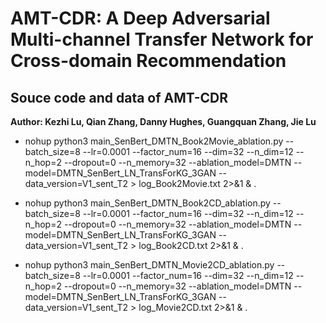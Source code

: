 # AMT-CDR: A Deep Adversarial Multi-channel Transfer Network for Cross-domain Recommendation
## Souce code and data of AMT-CDR
**Author: Kezhi Lu, Qian Zhang, Danny Hughes, Guangquan Zhang, Jie Lu**
- nohup python3 main_SenBert_DMTN_Book2Movie_ablation.py --batch_size=8 --lr=0.0001 --factor_num=16 --dim=32 --n_dim=12 --n_hop=2 --dropout=0 --n_memory=32 --ablation_model=DMTN --model=DMTN_SenBert_LN_TransForKG_3GAN --data_version=V1_sent_T2 > log_Book2Movie.txt 2>&1 &
.<br>

- nohup python3 main_SenBert_DMTN_Book2CD_ablation.py --batch_size=8 --lr=0.0001 --factor_num=16 --dim=32 --n_dim=12 --n_hop=2 --dropout=0 --n_memory=32 --ablation_model=DMTN --model=DMTN_SenBert_LN_TransForKG_3GAN --data_version=V1_sent_T2 > log_Book2CD.txt 2>&1 &
.<br>

- nohup python3 main_SenBert_DMTN_Movie2CD_ablation.py --batch_size=8 --lr=0.0001 --factor_num=16 --dim=32 --n_dim=12 --n_hop=2 --dropout=0 --n_memory=32 --ablation_model=DMTN --model=DMTN_SenBert_LN_TransForKG_3GAN --data_version=V1_sent_T2 > log_Movie2CD.txt 2>&1 &
.<br>

